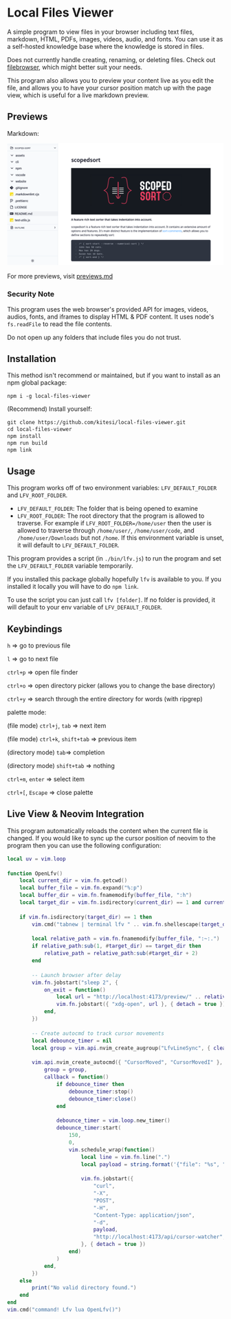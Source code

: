 # Local Files Viewer

A simple program to view files in your browser including text files, markdown,
HTML, PDFs, images, videos, audio, and fonts. You can use it as a self-hosted
knowledge base where the knowledge is stored in files.

Does not currently handle creating, renaming, or deleting files. Check out
[filebrowser](https://filebrowser.org/installation), which might better suit
your needs.

This program also allows you to preview your content live as you edit the file,
and allows you to have your cursor position match up with the page view, which
is useful for a live markdown preview.

## Previews

Markdown:

![markdown](assets/markdown.png)

For more previews, visit [previews.md](previews.md)

### Security Note

This program uses the web browser's provided API for images, videos, audios, fonts, and
iframes to display HTML & PDF content. It uses node's `fs.readFile` to read the
file contents.

Do not open up any folders that include files you do not trust.

## Installation

This method isn't recommend or maintained, but if you want to install as an npm global package:

```shell
npm i -g local-files-viewer
```

(Recommend) Install yourself:

```shell
git clone https://github.com/kitesi/local-files-viewer.git
cd local-files-viewer
npm install
npm run build
npm link
```

## Usage

This program works off of two environment variables: `LFV_DEFAULT_FOLDER` and `LFV_ROOT_FOLDER`.

- `LFV_DEFAULT_FOLDER`: The folder that is being opened to examine
- `LFV_ROOT_FOLDER`: The root directory that the program is allowed to traverse. For example if `LFV_ROOT_FOLDER=/home/user` then the user is allowed to traverse through `/home/user/`, `/home/user/code`, and `/home/user/Downloads` but not `/home`. If this environment variable is unset, it will default to `LFV_DEFAULT_FOLDER`.

This program provides a script (in `./bin/lfv.js`) to run the program and set
the `LFV_DEFAULT_FOLDER` variable temporarily.

If you installed this package globally hopefully `lfv` is available to you. If you installed it locally you will have to do `npm link`.

To use the script you can just call `lfv [folder]`. If no folder is provided, it will default to your env variable of `LFV_DEFAULT_FOLDER`.

## Keybindings

`h` => go to previous file

`l` => go to next file

`ctrl+p` => open file finder

`ctrl+o` => open directory picker (allows you to change the base directory)

`ctrl+y` => search through the entire directory for words (with ripgrep)

palette mode:

(file mode) `ctrl+j`, `tab` => next item

(file mode) `ctrl+k`, `shift+tab` => previous item

(directory mode) `tab`=> completion

(directory mode) `shift+tab` => nothing

`ctrl+m`, `enter` => select item

`ctrl+[`, `Escape` => close palette

## Live View & Neovim Integration

This program automatically reloads the content when the current file is changed. If you would like to sync up the cursor position of neovim to the program then you can use the following configuration:

```lua
local uv = vim.loop

function OpenLfv()
	local current_dir = vim.fn.getcwd()
	local buffer_file = vim.fn.expand("%:p")
	local buffer_dir = vim.fn.fnamemodify(buffer_file, ":h")
	local target_dir = vim.fn.isdirectory(current_dir) == 1 and current_dir or buffer_dir

	if vim.fn.isdirectory(target_dir) == 1 then
		vim.cmd("tabnew | terminal lfv " .. vim.fn.shellescape(target_dir))

		local relative_path = vim.fn.fnamemodify(buffer_file, ":~:.")
		if relative_path:sub(1, #target_dir) == target_dir then
			relative_path = relative_path:sub(#target_dir + 2)
		end

		-- Launch browser after delay
		vim.fn.jobstart("sleep 2", {
			on_exit = function()
				local url = "http://localhost:4173/preview/" .. relative_path
				vim.fn.jobstart({ "xdg-open", url }, { detach = true })
			end,
		})

		-- Create autocmd to track cursor movements
		local debounce_timer = nil
		local group = vim.api.nvim_create_augroup("LfvLineSync", { clear = true })

		vim.api.nvim_create_autocmd({ "CursorMoved", "CursorMovedI" }, {
			group = group,
			callback = function()
				if debounce_timer then
					debounce_timer:stop()
					debounce_timer:close()
				end

				debounce_timer = vim.loop.new_timer()
				debounce_timer:start(
					150,
					0,
					vim.schedule_wrap(function()
						local line = vim.fn.line(".")
						local payload = string.format('{"file": "%s", "line": %d}', relative_path, line)

						vim.fn.jobstart({
							"curl",
							"-X",
							"POST",
							"-H",
							"Content-Type: application/json",
							"-d",
							payload,
							"http://localhost:4173/api/cursor-watcher",
						}, { detach = true })
					end)
				)
			end,
		})
	else
		print("No valid directory found.")
	end
end
vim.cmd("command! Lfv lua OpenLfv()")
```
